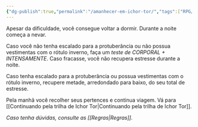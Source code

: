 ```yaml
---
{"dg-publish":true,"permalink":"/amanhecer-em-ichor-tor/","tags":["RPG/livro-jogo/Draegeni/story-points"],"created":"2024-12-18T16:15:16.221-05:00","updated":"2024-12-26T19:35:55.311-05:00"}
---
```



Apesar da dificuldade, você consegue voltar a dormir. Durante a noite começa a nevar.

Caso você não tenha escalado para a protuberância ou não possua vestimentas com o rótulo inverno, faça um *teste de CORPORAL + INTENSAMENTE*. Caso fracasse, você não recupera estresse durante a noite.

Caso tenha escalado para a protuberância ou possua vestimentas com o rótulo inverno, recupere metade, arredondado para baixo, do seu total de estresse.

Pela manhã você recolher seus pertences e continua viagem. Vá para [[Continuando pela trilha de Ichor Tor\|Continuando pela trilha de Ichor Tor]].

*Caso tenha dúvidas, consulte as [[Regras\|Regras]].*
